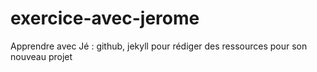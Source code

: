# exercice-avec-jerome
Apprendre avec Jé : github, jekyll pour rédiger des ressources pour son nouveau projet

